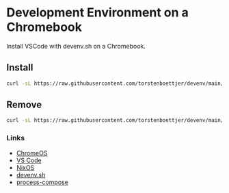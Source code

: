 # Development Environment on a Chromebook

Install VSCode with devenv.sh on a Chromebook.

## Install

```sh
curl -sL https://raw.githubusercontent.com/torstenboettjer/devenv/main/nixdev.sh | sh
```

## Remove 

```sh
curl -sL https://raw.githubusercontent.com/torstenboettjer/devenv/main/nixrm.sh | sh
```
### Links
* [ChromeOS](https://chromeenterprise.google/os/)
* [VS Code](https://code.visualstudio.com/docs/setup/linux)
* [NixOS](https://nixos.org/)
* [devenv.sh](https://devenv.sh/)
* [process-compose](https://f1bonacc1.github.io/process-compose/)
